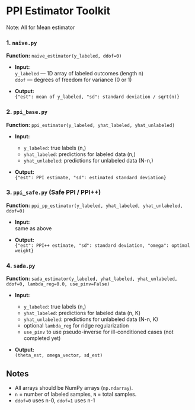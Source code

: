 # PPI Estimator Toolkit

Note: All for Mean estimator

### 1. `naive.py`
**Function:** `naive_estimator(y_labeled, ddof=0)`

- **Input:**  
  `y_labeled` — 1D array of labeled outcomes (length n)  
  `ddof` — degrees of freedom for variance (0 or 1)

- **Output:**  
  `{"est": mean of y_labeled, "sd": standard deviation / sqrt(n)}`


### 2. `ppi_base.py`
**Function:** `ppi_estimator(y_labeled, yhat_labeled, yhat_unlabeled)`

- **Input:**  
  - `y_labeled`: true labels (n,)  
  - `yhat_labeled`: predictions for labeled data (n,)  
  - `yhat_unlabeled`: predictions for unlabeled data (N-n,)

- **Output:**  
  `{"est": PPI estimate, "sd": estimated standard deviation}`


### 3. `ppi_safe.py`  (Safe PPI / PPI++)
**Function:** `ppi_pp_estimator(y_labeled, yhat_labeled, yhat_unlabeled, ddof=0)`

- **Input:**  
  same as above

- **Output:**  
  `{"est": PPI++ estimate, "sd": standard deviation, "omega": optimal weight}`


### 4. `sada.py`
**Function:** `sada_estimator(y_labeled, yhat_labeled, yhat_unlabeled, ddof=0, lambda_reg=0.0, use_pinv=False)`

- **Input:**  
  - `y_labeled`: true labels (n,)  
  - `yhat_labeled`: predictions for labeled data (n, K)  
  - `yhat_unlabeled`: predictions for unlabeled data (N-n, K)  
  - optional `lambda_reg` for ridge regularization  
  - `use_pinv` to use pseudo-inverse for ill-conditioned cases (not completed yet)

- **Output:**  
  `(theta_est, omega_vector, sd_est)`


## Notes
- All arrays should be NumPy arrays (`np.ndarray`).  
- `n` = number of labeled samples, `N` = total samples.  
- `ddof=0` uses n-0, `ddof=1` uses n-1
